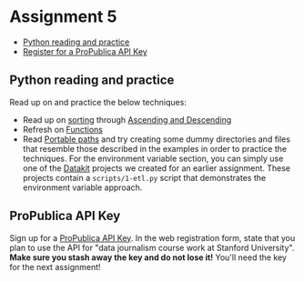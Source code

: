 # Assignment 5

- [Python reading and practice](#python-reading-and-practice)
- [Register for a ProPublica API Key](#propublica-api-key)

## Python reading and practice

Read up on and practice the below techniques:

* Read up on [sorting](https://docs.python.org/3/howto/sorting.html) through [Ascending and Descending](https://docs.python.org/3/howto/sorting.html#ascending-and-descending)
* Refresh on [Functions](https://www.w3schools.com/python/python_functions.asp)
* Read [Portable paths](../docs/python/portable_paths.md) and try creating some dummy directories and files that resemble those described in the examples in order to practice the techniques. For the environment variable section, you can simply use one of the  [Datakit](../docs/datakit.md) projects we created for an earlier assignment. These projects contain a `scripts/1-etl.py` script that demonstrates the environment variable approach.

## ProPublica API Key

Sign up for a [ProPublica API Key](https://www.propublica.org/datastore/api/propublica-congress-api). In the web registration form, state that you plan to use the API for "data journalism course work at Stanford University". **Make sure you stash away the key and do not lose it!** You'll need the key for the next assignment!